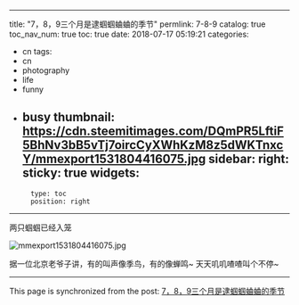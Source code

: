 
---
title: "7，8，9三个月是逮蝈蝈蛐蛐的季节"
permlink: 7-8-9
catalog: true
toc_nav_num: true
toc: true
date: 2018-07-17 05:19:21
categories:
- cn
tags:
- cn
- photography
- life
- funny
- busy
thumbnail: https://cdn.steemitimages.com/DQmPR5LftiF5BhNv3bB5vTj7oircCyXWhKzM8z5dWKTnxcY/mmexport1531804416075.jpg
sidebar:
    right:
        sticky: true
widgets:
    -
        type: toc
        position: right
---


两只蝈蝈已经入笼

![mmexport1531804416075.jpg](https://cdn.steemitimages.com/DQmPR5LftiF5BhNv3bB5vTj7oircCyXWhKzM8z5dWKTnxcY/mmexport1531804416075.jpg)

据一位北京老爷子讲，有的叫声像季鸟，有的像蝉鸣~
天天叽叽喳喳叫个不停~

- - -

This page is synchronized from the post: [7，8，9三个月是逮蝈蝈蛐蛐的季节](https://steemit.com/@andrewma/7-8-9)
